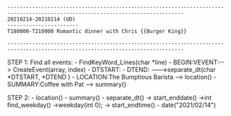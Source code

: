 
    -------------------------------------------------------------------------------------------------------------------------------
    20210214-20210214 (UD)
	‐‐‐‐‐‐‐‐‐‐‐‐‐‐‐‐‐‐‐‐‐‐‐
	T180000-T210000 Romantic dinner with Chris {{Burger King}}

    -------------------------------------------------------------------------------------------------------------------------------



STEP 1: Find all events: 
    - FindKeyWord_Lines(char *line)
        - BEGIN:VEVENT:--> CreateEvent(array, index)
        - DTSTART:
        - DTEND:  --->separate_dt(char *DTSTART, *DTEND )
        - LOCATION:The Bumptious Barista --> location()
        - SUMMARY:Coffee with Pat --> summary()


STEP 2: 
    - location()
    - summary()
    - separate_dt()
        -> start_enddate()
            ->int find_weekday()
                    ->weekday(int 0);
        -> start_endtime()
            - date("2021/02/14")  











    